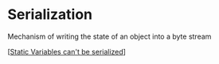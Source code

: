 # Serialization

Mechanism of writing the state of an object into a byte stream

[[Static Variables can't be serialized]]


[//begin]: # "Autogenerated link references for markdown compatibility"
[Static Variables can't be serialized]: <Static Variables can't be serialized> "Static Variable can't be serialized"
[//end]: # "Autogenerated link references"